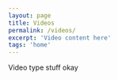 ```yaml
---
layout: page
title: Videos
permalink: /videos/
excerpt: 'Video content here'
tags: 'home'
---
```


Video type stuff okay 
